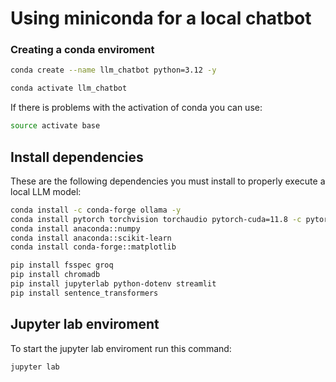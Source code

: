 # Using miniconda for a local chatbot

### Creating a conda enviroment

```bash
conda create --name llm_chatbot python=3.12 -y
```

```bash 
conda activate llm_chatbot
```

If there is problems with the activation of conda you can use:

```bash
source activate base
```


## Install dependencies

These are the following dependencies you must install to properly execute a local LLM model:

```bash 
conda install -c conda-forge ollama -y
conda install pytorch torchvision torchaudio pytorch-cuda=11.8 -c pytorch -c nvidia
conda install anaconda::numpy
conda install anaconda::scikit-learn
conda install conda-forge::matplotlib
```

```bash
pip install fsspec groq
pip install chromadb
pip install jupyterlab python-dotenv streamlit
pip install sentence_transformers
```

## Jupyter lab enviroment

To start the jupyter lab enviroment run this command:

 ```bash
 jupyter lab
 ```
